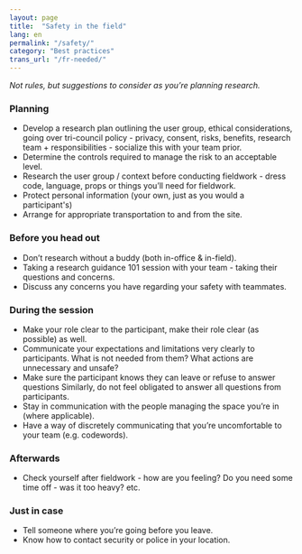 ```yaml
---
layout: page
title:  "Safety in the field"
lang: en
permalink: "/safety/"
category: "Best practices"
trans_url: "/fr-needed/"
---
```


_Not rules, but suggestions to consider as you’re planning research._

### Planning
- Develop a research plan outlining the user group, ethical considerations, going over tri-council policy - privacy, consent, risks, benefits, research team + responsibilities - socialize this with your team prior.
- Determine the controls required to manage the risk to an acceptable level.
- Research the user group / context before conducting fieldwork - dress code, language, props or things you’ll need for fieldwork.
- Protect personal information (your own, just as you would a participant's)
- Arrange for appropriate transportation to and from the site.

### Before you head out
- Don’t research without a buddy (both in-office & in-field). 
- Taking a research guidance 101 session with your team - taking their questions and concerns.
- Discuss any concerns you have regarding your safety with teammates. 

### During the session
- Make your role clear to the participant, make their role clear (as possible) as well.
- Communicate your expectations and limitations very clearly to participants. What is not needed from them? What actions are unnecessary and unsafe?
- Make sure the participant knows they can leave or refuse to answer questions Similarly, do not feel obligated to answer all questions from participants.
- Stay in communication with the people managing the space you’re in (where applicable).
- Have a way of discretely communicating that you’re uncomfortable to your team (e.g. codewords).

### Afterwards
- Check yourself after fieldwork - how are you feeling? Do you need some time off - was it too heavy? etc.

### Just in case
- Tell someone where you’re going before you leave.
- Know how to contact security or police in your location.
